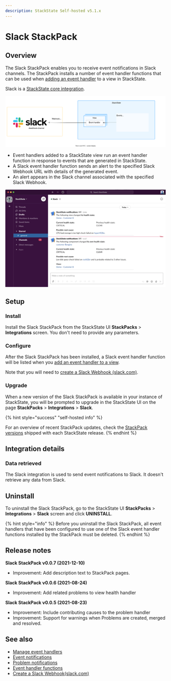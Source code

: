 ```yaml
---
description: StackState Self-hosted v5.1.x 
---
```


# Slack StackPack

## Overview

The Slack StackPack enables you to receive event notifications in Slack channels. The StackPack installs a number of event handler functions that can be used when [adding an event handler](/use/events/manage-event-handlers.md#add-event-handler) to a view in StackState.

Slack is a [StackState core integration](/stackpacks/integrations/about_integrations.md#stackstate-core-integrations "StackState Self-Hosted only").

![Slack StackPack](/.gitbook/assets/stackpack-slack.svg)

* Event handlers added to a StackState view run an event handler function in response to events that are generated in StackState.
* A Slack event handler function sends an alert to the specified Slack Webhook URL with details of the generated event.
* An alert appears in the Slack channel associated with the specified Slack Webhook.

![Slack alert](/.gitbook/assets/slack_alert.png)

## Setup

### Install

Install the Slack StackPack from the StackState UI **StackPacks** > **Integrations** screen. You don't need to provide any parameters.

### Configure

After the Slack StackPack has been installed, a Slack event handler function will be listed when you [add an event handler to a view](/use/events/manage-event-handlers.md#add-event-handler).

Note that you will need to [create a Slack Webhook \(slack.com\)](https://api.slack.com/messaging/webhooks).

### Upgrade

When a new version of the Slack StackPack is available in your instance of StackState, you will be prompted to upgrade in the StackState UI on the page **StackPacks** > **Integrations** > **Slack**. 

{% hint style="success" "self-hosted info" %}
    
For an overview of recent StackPack updates, check the [StackPack versions](/setup/upgrade-stackstate/stackpack-versions.md) shipped with each StackState release.
{% endhint %}

## Integration details

### Data retrieved

The Slack integration is used to send event notifications to Slack. It doesn't retrieve any data from Slack.

## Uninstall

To uninstall the Slack StackPack, go to the StackState UI **StackPacks** > **Integrations** > **Slack** screen and click **UNINSTALL**.

{% hint style="info" %}
Before you uninstall the Slack StackPack, all event handlers that have been configured to use one of the Slack event handler functions installed by the StackPack must be deleted.
{% endhint %}

## Release notes

**Slack StackPack v0.0.7 (2021-12-10)** 

- Improvement: Add description text to StackPack pages.

**Slack StackPack v0.0.6 (2021-08-24)**

* Improvement: Add related problems to view health handler

**Slack StackPack v0.0.5 (2021-08-23)**

* Improvement: Include contributing causes to the problem handler
* Improvement: Support for warnings when Problems are created, merged and resolved.


## See also

* [Manage event handlers](/use/events/manage-event-handlers.md)
* [Event notifications](/use/events/event-notifications.md)
* [Problem notifications](/use/problem-analysis/problem_notifications.md)
* [Event handler functions](/develop/developer-guides/custom-functions/event-handler-functions.md "StackState Self-Hosted only")
* [Create a Slack Webhook\(slack.com\)](https://api.slack.com/messaging/webhooks)
